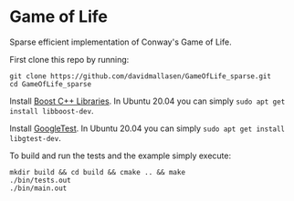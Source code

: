 # Game of Life
Sparse efficient implementation of Conway's Game of Life.

First clone this repo by running:
~~~
git clone https://github.com/davidmallasen/GameOfLife_sparse.git
cd GameOfLife_sparse
~~~

Install [Boost C++ Libraries](https://www.boost.org/). In Ubuntu 20.04 you can simply `sudo apt get install libboost-dev`.

Install [GoogleTest](https://github.com/google/googletest). In Ubuntu 20.04 you can simply `sudo apt get install libgtest-dev`.

To build and run the tests and the example simply execute:
~~~
mkdir build && cd build && cmake .. && make
./bin/tests.out
./bin/main.out
~~~
